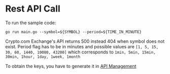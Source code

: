 # Rest API Call

To run the sample code:

    go run main.go --symbol=${SYMBOL} --period=${TIME_IN_MINUTE}


Crypto.com Exchange's API returns 500 instead 404 when symbol does not exist.
Period flag has to be in minutes and possible values are `[1, 5, 15, 30, 60, 1440, 10080, 43200]` which corresponds to `1min, 5min, 15min, 30min, 1hour, 1day, 1week, 1month`

To obtain the keys, you have to generate it in [API Management](https://crypto.com/exchange/personal/api-management)